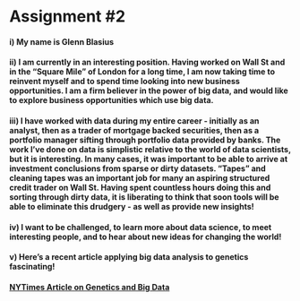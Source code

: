 # **Assignment #2**

#### **i)** My name is Glenn Blasius

#### **ii)** I am currently in an interesting position.  Having worked on Wall St and in the “Square Mile” of London for a long time, I am now taking time to reinvent myself and to spend time looking into new business opportunities.  I am a firm believer in the power of big data, and would like to explore business opportunities which use big data.   

#### **iii)** I have worked with data during my entire career - initially as an analyst, then as a trader of mortgage backed securities, then as a portfolio manager sifting through portfolio data provided by banks.    The work I’ve done on data is simplistic relative to the world of data scientists, but it is interesting.   In many cases, it was important to be able to arrive at investment conclusions from sparse or dirty datasets.   “Tapes” and cleaning tapes was an important job for many an aspiring structured credit trader on Wall St.   Having spent countless hours doing this and sorting through dirty data, it is liberating to think that soon tools will be able to eliminate this drudgery - as well as provide new insights!  

#### **iv)** I want to be challenged, to learn more about data science, to meet interesting people, and to hear about new ideas for changing the world!

#### **v)** Here’s a recent article applying big data analysis to genetics fascinating!

#### [NYTimes Article on Genetics and Big Data](https://www.evernote.com/l/ADXT9pcFVVxByowqugYPBbqwJUX5HjQZ6aQ)